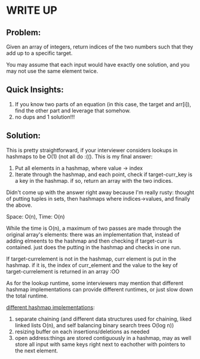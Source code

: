 #  WRITE UP

## Problem: 
Given an array of integers, return indices of the two numbers such that they add up to a specific target.

You may assume that each input would have exactly one solution, and you may not use the same element twice.

## Quick Insights:
1. If you know two parts of an equation (in this case, the target and arr[i]), find the other part and leverage that somehow.
2. no dups and 1 solution!!!

## Solution:

This is pretty straightforward, if your interviewer considers lookups in hashmaps to be O(1) (not all do :(().
This is my final answer:
1. Put all elements in a hashmap, where value -> index
2. Iterate through the hashmap, and each point, check if target-curr_key is a key in the hashmap. if so, return an array with the two indices.

Didn't come up with the answer right away because I'm really rusty: thought of putting tuples in sets, then hashmaps where indices->values, and finally the above.

Space: O(n), Time: O(n)

While the time is O(n), a maximum of two passes are made through the original array's elements: there was an implementation that, instead of adding elmeents to the hashmap and then checking if target-curr is contained. just does the putting in the hashmap and checks in one run. 

If target-currelement is not in the hashmap, curr element is put in the hashmap. if it is, the index of curr_element and the value to the key of target-currelement is returned in an array :OO

As for the lookup runtime, some interviewers may mention that different hashmap implementations can provide different runtimes, or just slow down the total runtime. 

[different hashmap implementations](https://en.wikipedia.org/wiki/Hash_table#Collision_resolution): 
1. separate chaining (and different data structures used for chaining, liked linked lists O(n), and self balancing binary search trees O(log n))
2. resizing buffer on each insertions/deletions as needed
3. open address:things are stored contiguously in a hashmap, may as well store all input with same keys right next to eachother with pointers to the next element.